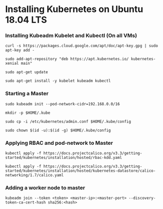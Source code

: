 # Installing Kubernetes on Ubuntu 18.04 LTS


### Installing Kubeadm Kubelet and Kubectl (On all VMs)

`curl -s https://packages.cloud.google.com/apt/doc/apt-key.gpg | sudo apt-key add -`

`sudo add-apt-repository "deb https://apt.kubernetes.io/ kubernetes-xenial main"`

`sudo apt-get update`

`sudo apt-get install -y kubelet kubeadm kubectl`


### Starting a Master

`sudo kubeadm init --pod-network-cidr=192.168.0.0/16`

`mkdir -p $HOME/.kube`

`sudo cp -i /etc/kubernetes/admin.conf $HOME/.kube/config`

`sudo chown $(id -u):$(id -g) $HOME/.kube/config`


### Applying RBAC and pod-network to Master

`kubectl apply -f https://docs.projectcalico.org/v3.3/getting-started/kubernetes/installation/hosted/rbac-kdd.yaml`

`kubectl apply -f https://docs.projectcalico.org/v3.3/getting-started/kubernetes/installation/hosted/kubernetes-datastore/calico-networking/1.7/calico.yaml`


### Adding a worker node to master

`kubeadm join --token <token> <master-ip>:<master-port> --discovery-token-ca-cert-hash sha256:<hash>`
